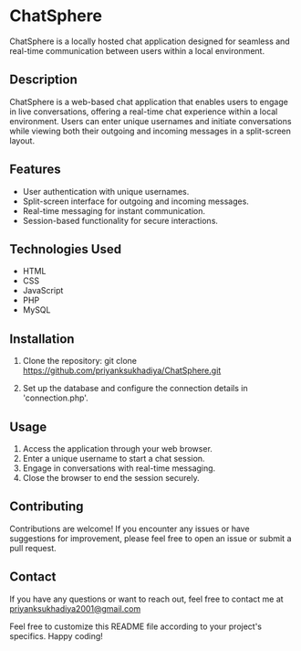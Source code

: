 # ChatSphere

ChatSphere is a locally hosted chat application designed for seamless and real-time communication between users within a local environment.

## Description

ChatSphere is a web-based chat application that enables users to engage in live conversations, offering a real-time chat experience within a local environment. Users can enter unique usernames and initiate conversations while viewing both their outgoing and incoming messages in a split-screen layout.

## Features

- User authentication with unique usernames.
- Split-screen interface for outgoing and incoming messages.
- Real-time messaging for instant communication.
- Session-based functionality for secure interactions.

## Technologies Used

- HTML
- CSS
- JavaScript
- PHP
- MySQL

## Installation

1. Clone the repository:
git clone https://github.com/priyanksukhadiya/ChatSphere.git

2. Set up the database and configure the connection details in 'connection.php'.

## Usage

1. Access the application through your web browser.
2. Enter a unique username to start a chat session.
3. Engage in conversations with real-time messaging.
4. Close the browser to end the session securely.

## Contributing

Contributions are welcome! If you encounter any issues or have suggestions for improvement, please feel free to open an issue or submit a pull request.

## Contact

If you have any questions or want to reach out, feel free to contact me at priyanksukhadiya2001@gmail.com

Feel free to customize this README file according to your project's specifics. Happy coding!
